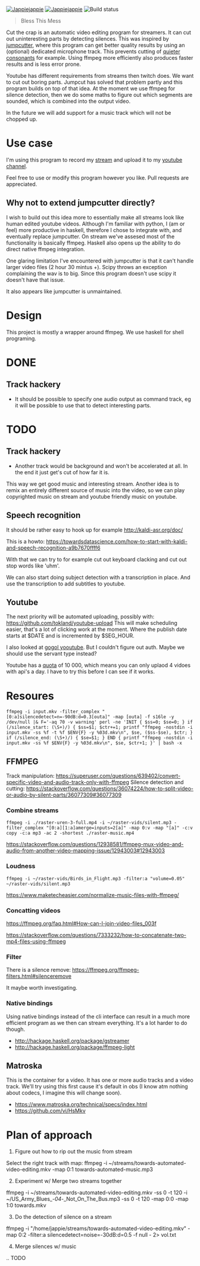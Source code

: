 [![Jappiejappie](https://img.shields.io/badge/twitch.tv-jappiejappie-purple?logo=twitch&style=for-the-badge)](https://www.twitch.tv/jappiejappie)
[![Jappiejappie](https://img.shields.io/badge/youtube-jappieklooster-red?logo=youtube&style=for-the-badge)](https://www.youtube.com/channel/UCQxmXSQEYyCeBC6urMWRPVw)
![Build status](https://img.shields.io/travis/jappeace/cut-the-crap?style=for-the-badge)

> Bless This Mess

Cut the crap is an automatic video editing program for streamers.
It can cut out uninteresting parts by detecting silences.
This was inspired by [jumpcutter](https://github.com/carykh/jumpcutter),
where this program can get better quality results
by using an (optional) dedicated microphone track.
This prevents cutting of [quieter consonants](https://youtu.be/DQ8orIurGxw?t=675)
for example.
Using ffmpeg more efficiently also produces faster results and
is less error prone.

Youtube has different requirements from streams then twitch does.
We want to cut out boring parts.
Jumpcut has solved that problem partly and this program
builds on top of that idea.
At the moment we use ffmpeg for silence detection, 
then we do some maths to figure out which segments are sounded,
which is combined into the output video.

In the future we will add support for a music track
which will not be chopped up.

# Use case
I'm using this program to record my [stream](https://www.twitch.tv/jappiejappie)
and upload it to my
[youtube channel](https://www.youtube.com/channel/UCQxmXSQEYyCeBC6urMWRPVw).

Feel free to use or modify this program however you like.
Pull requests are appreciated.

## Why not to extend jumpcutter directly?
I wish to build out this idea more to essentially
make all streams look like human edited youtube videos.
Although I'm familiar with python,
I (am or feel) more productive in haskell,
therefore I chose to integrate with,
and eventually replace jumpcutter.
On stream we've assesed most of the functionality is basically
ffmpeg.
Haskell also opens up the ability to do direct native ffmpeg
integration.

One glaring limitation I've encountered with jumpcutter is that
it can't handle larger video files (2 hour 30 mintus +).
Scipy throws an exception complaining the wav is to big.
Since this program doesn't use scipy it doesn't have that issue.

It also appears like jumpcutter is unmaintained.

# Design
This project is mostly a wrapper around ffmpeg.
We use haskell for shell programing.

# DONE

## Track hackery

+ It should be possible to specify one audio output as command track,
  eg it will be possible to use that to detect interesting parts.

# TODO

## Track hackery

+ Another track would be background and won't be accelerated at all.
  In the end it just get's cut of how far it is.

This way we get good music and interesting stream.
Another idea is to remix an entirely different source of music
into the video, so we can play copyrighted music on stream
and youtube friendly music on youtube.

## Speech recognition
It should be rather easy to hook up for example http://kaldi-asr.org/doc/

This is a howto: https://towardsdatascience.com/how-to-start-with-kaldi-and-speech-recognition-a9b7670ffff6

With that we can try to for example cut out keyboard clacking
and cut out stop words like 'uhm'.

We can also start doing subject detection with a transcription in place.
And use the transcription to add subtitles to youtube.

## Youtube
The next priority will be automated uploading, possibly with:
https://github.com/tokland/youtube-upload
This will make scheduling easier,
that's a lot of clicking work at the moment.
Where the publish date starts at $DATE and is incremented by $SEG_HOUR.

I also looked at
[gogol yooutube](http://hackage.haskell.org/package/gogol-youtube).
But I couldn't figure out auth.
Maybe we should use the servant type instead?

Youtube has a [quota](https://developers.google.com/youtube/v3/getting-started#quota)
of 10 000,
which means you can only uplaod 4 vidoes with api's a day.
I have to try this before I can see if it works.

# Resoures
```shell
ffmpeg -i input.mkv -filter_complex "[0:a]silencedetect=n=-90dB:d=0.3[outa]" -map [outa] -f s16le -y /dev/null |& F='-aq 70 -v warning' perl -ne 'INIT { $ss=0; $se=0; } if (/silence_start: (\S+)/) { $ss=$1; $ctr+=1; printf "ffmpeg -nostdin -i input.mkv -ss %f -t %f $ENV{F} -y %03d.mkv\n", $se, ($ss-$se), $ctr; } if (/silence_end: (\S+)/) { $se=$1; } END { printf "ffmpeg -nostdin -i input.mkv -ss %f $ENV{F} -y %03d.mkv\n", $se, $ctr+1; }' | bash -x
```
## FFMPEG
Track manipulation: https://superuser.com/questions/639402/convert-specific-video-and-audio-track-only-with-ffmpeg
Silence detection and cutting: https://stackoverflow.com/questions/36074224/how-to-split-video-or-audio-by-silent-parts/36077309#36077309


### Combine streams
```shell
ffmpeg -i ./raster-uren-3-full.mp4 -i ~/raster-vids/silent.mp3 -filter_complex "[0:a][1:a]amerge=inputs=2[a]" -map 0:v -map "[a]" -c:v copy -c:a mp3 -ac 2 -shortest ./raster-music.mp4
```

https://stackoverflow.com/questions/12938581/ffmpeg-mux-video-and-audio-from-another-video-mapping-issue/12943003#12943003

### Loudness
```shell
ffmpeg -i ~/raster-vids/Birds_in_Flight.mp3 -filter:a "volume=0.05" ~/raster-vids/silent.mp3
```
https://www.maketecheasier.com/normalize-music-files-with-ffmpeg/

### Concatting videos
https://ffmpeg.org/faq.html#How-can-I-join-video-files_003f 

https://stackoverflow.com/questions/7333232/how-to-concatenate-two-mp4-files-using-ffmpeg


### Filter
There is a silence remove:
https://ffmpeg.org/ffmpeg-filters.html#silenceremove

It maybe worth investigating.

### Native bindings
Using native bindings instead of the cli interface can result
in a much more efficient program as we then can stream everything.
It's a lot harder to do though.

+ http://hackage.haskell.org/package/gstreamer
+ http://hackage.haskell.org/package/ffmpeg-light

## Matroska
This is the container for a video. It has one or more audio tracks and a
video track.
We'll try using this first cause it's default in obs
(I know atm nothing about codecs, I imagine this will change soon).

+ https://www.matroska.org/technical/specs/index.html
+ https://github.com/vi/HsMkv

# Plan of approach

1. Figure out how to rip out the music from stream

Select the right track with map:
ffmpeg -i ~/streams/towards-automated-video-editing.mkv -map 0:1 towards-automated-music.mp3


2. Experiment w/ Merge two streams together

ffmpeg -i ~/streams/towards-automated-video-editing.mkv -ss 0 -t 120 -i ~/US_Army_Blues_-_04_-_Not_On_The_Bus.mp3 -ss 0 -t 120 -map 0:0 -map 1:0 towards.mkv

3. Do the detection of silence on a stream

ffmpeg -i "/home/jappie/streams/towards-automated-video-editing.mkv" -map 0:2 -filter:a silencedetect=noise=-30dB:d=0.5 -f null - 2> vol.txt

4. Merge silences w/ music

.. TODO


